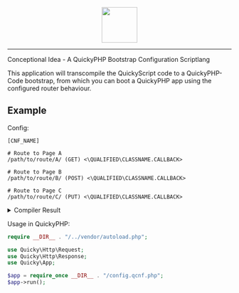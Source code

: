   
  
<div align="center">
<p>
  <img alt="" height="80" src="https://user-images.githubusercontent.com/66866223/222735306-9871074e-a67a-463b-8233-66372cd32ec8.png">
</p>
</div>
  
  
------------------------------

Conceptional Idea - A QuickyPHP Bootstrap Configuration Scriptlang  

This application will transcompile the QuickyScript code to a QuickyPHP-Code bootstrap, from which you can boot a QuickyPHP app using the configured router behaviour.

## Example

Config:
```
[CNF_NAME]

# Route to Page A
/path/to/route/A/ (GET) <\QUALIFIED\CLASSNAME.CALLBACK>

# Route to Page B
/path/to/route/B/ (POST) <\QUALIFIED\CLASSNAME.CALLBACK>

# Route to Page C
/path/to/route/C/ (PUT) <\QUALIFIED\CLASSNAME.CALLBACK>
```
<details>
  <summary>Compiler Result</summary>
  
  ```php
<?php
/**
 * Compiled by QuickyScript Transcompiler
 * 
 * Started at 2023-03-03, 14:09:06
 *
 * @author      David Dewes <hello@david-dewes.de>
 * @version     1.0
 * @license     MIT
 */

use Quicky\Http\Request;
use Quicky\Http\Response;
use Quicky\App;

$app = App::create();
App::session()->start();

// AUTO GENERATED BOOTSTRAP: CNF_NAME

// rule dump:
// {'path': <QuickyScript.parser.Path object at 0x00000187E57DAA40>, 'method': <QuickyScript.parser.Method object at 0x00000187E5AC92D0>, 'callback': <QuickyScript.parser.Callback object at 0x00000187E5AC9270>}
App::route("GET", "/path/to/route/A/", function (Request $request, Response $response) {
    // invoke callback
    $ufrv = call_user_func(array("\QUALIFIED\CLASSNAME", "CALLBACK"), [$request, $response]);
    if (!$ufrv instanceof Response) {
        return $response;
    }
    return $ufrv;
});


// rule dump:
// {'path': <QuickyScript.parser.Path object at 0x00000187E5AC91B0>, 'method': <QuickyScript.parser.Method object at 0x00000187E5AC9150>, 'callback': <QuickyScript.parser.Callback object at 0x00000187E5AC90F0>}
App::route("POST", "/path/to/route/B/", function (Request $request, Response $response) {
    // invoke callback
    $ufrv = call_user_func(array("\QUALIFIED\CLASSNAME", "CALLBACK"), [$request, $response]);
    if (!$ufrv instanceof Response) {
        return $response;
    }
    return $ufrv;
});


// rule dump:
// {'path': <QuickyScript.parser.Path object at 0x00000187E5AC9030>, 'method': <QuickyScript.parser.Method object at 0x00000187E5AC8FD0>, 'callback': <QuickyScript.parser.Callback object at 0x00000187E5AC8F70>}
App::route("PUT", "/path/to/route/C/", function (Request $request, Response $response) {
    // invoke callback
    $ufrv = call_user_func(array("\QUALIFIED\CLASSNAME", "CALLBACK"), [$request, $response]);
    if (!$ufrv instanceof Response) {
        return $response;
    }
    return $ufrv;
});


return $app;
?>

```
</details>

Usage in QuickyPHP:
```php
require __DIR__ . "/../vendor/autoload.php";

use Quicky\Http\Request;
use Quicky\Http\Response;
use Quicky\App;

$app = require_once __DIR__ . "/config.qcnf.php";
$app->run();
```
